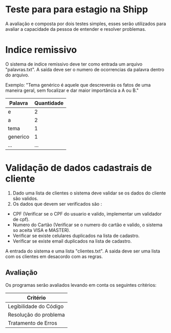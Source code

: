 # Teste para para estagio na Shipp

A avaliação e composta por dois testes simples, esses serão utilizados para avaliar a capacidade da pessoa de entender e resolver problemas.

# Indice remissivo

O sistema de indice remissivo deve ter como entrada um arquivo "palavras.txt". A saída deve ser o numero de ocorrencias da palavra dentro do arquivo.

Exemplo:
"Tema genérico é aquele que descreverás os fatos de uma maneira geral, sem focalizar e dar maior importância a A ou B."


| Palavra| Quantidade
|---| ---|
| e | 2|
| a| 2|
| tema | 1|
| generico | 1|
| ... | ...|

# Validação de dados cadastrais de cliente

1. Dado uma lista de clientes o sistema deve validar se os dados do cliente são validos.
2. Os dados que devem ser verificados são :

  - CPF (Verificar se o CPF do usuario e valido, implementar um validador de cpf).
  - Numero do Cartão (Verificar se o numero do cartão e valido, o sistema so aceita VISA e MASTER).
  - Verificar se existe celulares duplicados na lista de cadastro.
  - Verificar se existe email duplicados na lista de cadastro.
  
A entrada do sistema e uma lista "clientes.txt".
A saida deve ser uma lista com os clientes em desacordo com as regras.
  
## Avaliação

Os programas serão avaliados levando em conta os seguintes critérios:

| Critério|
|---|
| Legibilidade do Código | 
| Resolução do problema| 
| Tratamento de Erros| 
